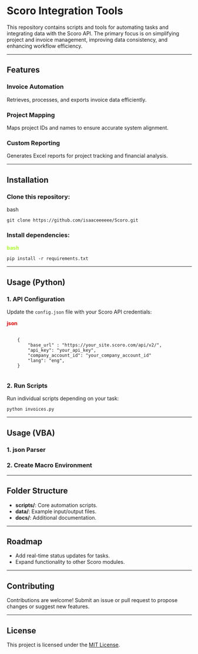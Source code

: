 <h1><b>Scoro Integration Tools</b></h1>
<p>This repository contains scripts and tools for automating tasks and integrating data with the Scoro API. The primary focus is on simplifying project and invoice management, improving data consistency, and enhancing workflow efficiency.</p>
<hr>
<h2><b>Features</b></h2>
<h3><b>Invoice Automation</b></h3>
<p>Retrieves, processes, and exports invoice data efficiently.</p>
<h3><b>Project Mapping</b></h3>
<p>Maps project IDs and names to ensure accurate system alignment.</p>
<h3><b>Custom Reporting</b></h3>
<p>Generates Excel reports for project tracking and financial analysis.</p>
<hr>
<h2><b>Installation</b></h2>
<h3><b>Clone this repository:</b></h3>
<p>bash</p>
<pre>
<code>git clone https://github.com/isaaceeeeee/Scoro.git</code>
</pre>
<h3><b>Install dependencies:</b></h3>
<p style="color: greenyellow; font-weight: bold;">bash</p>
<pre>
<code>pip install -r requirements.txt</code>
</pre>
<hr>
<h2><b>Usage (Python)</b></h2>
<h3><b>1. API Configuration</b></h3>
<p>Update the <code>config.json</code> file with your Scoro API credentials:</p>
<p style="color: red; font-weight: bold;">json</p>
<pre>
    <code>
    {
        "base_url" : "https://your_site.scoro.com/api/v2/",
        "api_key": "your_api_key",
        "company_account_id": "your_company_account_id"
        "lang": "eng",
    }
    </code>
</pre>
<h3><b>2. Run Scripts</b></h3>
<p>Run individual scripts depending on your task:</p>
<pre>
<code>python invoices.py</code>
</pre>
<hr>
<h2><b>Usage (VBA)</b></h2>
<h3><b>1. json Parser</b></h3>
<h3><b>2. Create Macro Environment</b></h3>
<hr>
<h2><b>Folder Structure</b></h2>
<ul>
<li><b>scripts/</b>: Core automation scripts.</li>
<li><b>data/</b>: Example input/output files.</li>
<li><b>docs/</b>: Additional documentation.</li>
</ul>
<hr>
<h2><b>Roadmap</b></h2>
<ul>
<li>Add real-time status updates for tasks.</li>
<li>Expand functionality to other Scoro modules.</li>
</ul>
<hr>
<h2><b>Contributing</b></h2>
<p>Contributions are welcome! Submit an issue or pull request to propose changes or suggest new features.</p>
<hr>
<h2><b>License</b></h2>
<p>This project is licensed under the <a href="LICENSE">MIT License</a>.</p>
